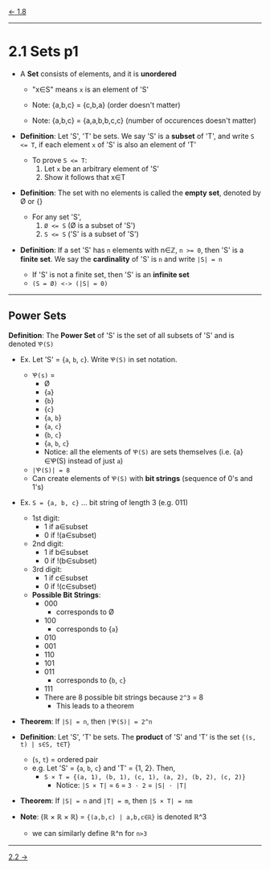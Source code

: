 [\<- 1.8](1.8.md)

---

# 2.1 Sets p1

- A **Set** consists of elements, and it is **unordered**
	- "x∈S" means `x` is an element of 'S'

	- Note: {a,b,c} = {c,b,a} (order doesn't matter)
	- Note: {a,b,c} = {a,a,b,b,c,c} (number of occurences doesn't matter)

- **Definition**: Let 'S', 'T' be sets. We say 'S' is a **subset** of 'T', and write `S <= T`, if each element `x` of 'S' is also an element of 'T'
	- To prove `S ≺= T`:
		1. Let `x` be an arbitrary element of 'S'
		2. Show it follows that x∈T

- **Definition**: The set with no elements is called the **empty set**, denoted by Ø or {}
	- For any set 'S',
		1. `Ø ≺= S` (Ø is a subset of 'S')
		2. `S ≺= S` ('S' is a subset of 'S')

- **Definition**: If a set 'S' has `n` elements with n∈ℤ, `n >= 0`, then 'S' is a **finite set**. We say the **cardinality** of 'S' is `n` and write `|S| = n`
	- If 'S' is not a finite set, then 'S' is an **infinite set**
	- `(S = Ø) <-> (|S| = 0)`

---

## Power Sets

**Definition**: The **Power Set** of 'S' is the set of all subsets of 'S' and is denoted `Ꝕ(S)`

- Ex. Let 'S' = {`a`, `b`, `c`}. Write `Ꝕ(S)` in set notation.
	- `Ꝕ(s)` = 
		- Ø
		- {`a`}
		- {`b`}
		- {`c`}
		- {`a`, `b`}
		- {`a`, `c`}
		- {`b`, `c`}
		- {`a`, `b`, `c`}
		- Notice: all the elements of `Ꝕ(S)` are sets themselves (i.e. {a}∈Ꝕ(S) instead of just `a`)
	- `|Ꝕ(S)| = 8`
	- Can create elements of `Ꝕ(S)` with **bit strings** (sequence of 0's and 1's)

- Ex. `S = {a, b, c}` ... bit string of length 3 (e.g. 011)
	- 1st digit:
		- 1 if a∈subset
		- 0 if !(a∈subset)
	- 2nd digit:
		- 1 if b∈subset
		- 0 if !(b∈subset)
	- 3rd digit:
		- 1 if c∈subset
		- 0 if !(c∈subset)
	- **Possible Bit Strings**:
		- 000
			- corresponds to Ø
		- 100
			- corresponds to {`a`}
		- 010
		- 001
		- 110
		- 101
		- 011
			- corresponds to {`b`, `c`}
		- 111
		- There are 8 possible bit strings because `2^3` = 8
			- This leads to a theorem

- **Theorem**: If `|S| = n`, then `|Ꝕ(S)| = 2^n`

- **Definition**: Let 'S', 'T' be sets. The **product** of 'S' and 'T' is the set `{(s, t) | s∈S, t∈T}`
	- (`s`, `t`) = ordered pair
	- e.g. Let 'S' = {`a`, `b`, `c`} and 'T' = {1, 2}. Then,
		- `S × T = {(a, 1), (b, 1), (c, 1), (a, 2), (b, 2), (c, 2)}`
			- Notice: `|S × T|` = `6` = `3 · 2` = `|S| · |T|`

- **Theorem**: If `|S| = n` and `|T| = m`, then `|S × T| = nm`

- **Note**: (ℝ × ℝ × ℝ) = `{(a,b,c) | a,b,c∈ℝ}` is denoted ℝ^3
	- we can similarly define ℝ^n for `n>3`

---

[2.2 ->](2.2.md)
